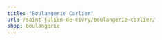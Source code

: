 ```yaml
---
title: "Boulangerie Carlier"
url: /saint-julien-de-civry/boulangerie-carlier/
shop: boulangerie
---
```

